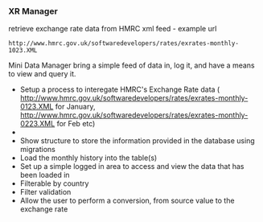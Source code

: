 ### XR Manager

 retrieve exchange rate data from HMRC xml feed  - example url
    
    http://www.hmrc.gov.uk/softwaredevelopers/rates/exrates-monthly-1023.XML

Mini Data Manager
  bring a simple feed of data in, log it, and have a means to view and query it.
 
 - Setup a process to interegate HMRC's Exchange Rate data ( http://www.hmrc.gov.uk/softwaredevelopers/rates/exrates-monthly-0123.XML for January, http://www.hmrc.gov.uk/softwaredevelopers/rates/exrates-monthly-0223.XML for Feb etc)
 - 
 - Show structure to store the information provided in the database using migrations
 - Load the monthly history into the table(s)
 - Set up a simple logged in area to access and view the data that has been loaded in
  - Filterable by country
  - Filter validation
 - Allow the user to perform a conversion, from source value to the exchange rate 